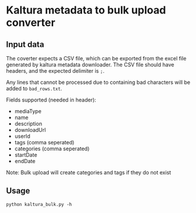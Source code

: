 # Kaltura metadata to bulk upload converter


## Input data

The coverter expects a CSV file, which can be exported from the excel file generated by kaltura metadata downloader.
The CSV file should have headers, and the expected delimiter is `;`.

Any lines that cannot be processed due to containing bad characters will be added to `bad_rows.txt`.

Fields supported (needed in header):

- mediaType
- name
- description
- downloadUrl
- userId
- tags (comma seperated)
- categories (comma seperated)
- startDate
- endDate

Note: Bulk upload will create categories and tags if they do not exist

## Usage

```
python kaltura_bulk.py -h
```
